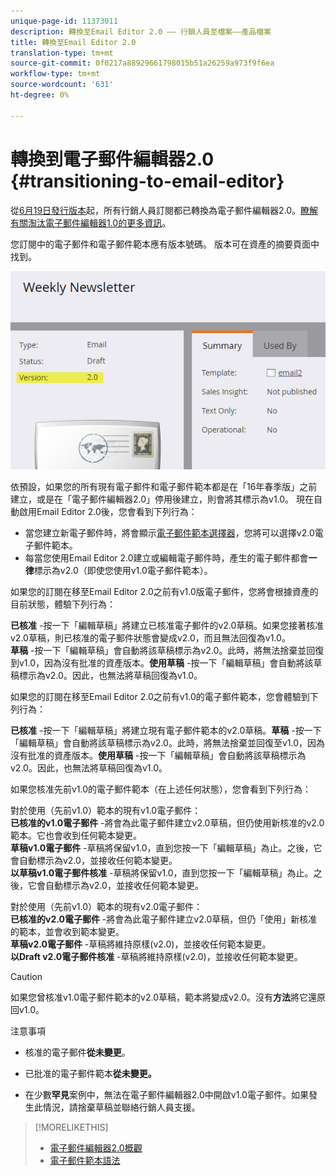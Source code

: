 ```yaml
---
unique-page-id: 11373011
description: 轉換至Email Editor 2.0 —— 行銷人員至檔案——產品檔案
title: 轉換至Email Editor 2.0
translation-type: tm+mt
source-git-commit: 0f0217a88929661798015b51a26259a973f9f6ea
workflow-type: tm+mt
source-wordcount: '631'
ht-degree: 0%

---
```



# 轉換到電子郵件編輯器2.0 {#transitioning-to-email-editor}

從[6月19日發行版本](/help/marketo/release-notes/2016/release-notes-spring-16.md)起，所有行銷人員訂閱都已轉換為電子郵件編輯器2.0。[瞭解有關淘汰電子郵件編輯器1.0的更多資訊](https://nation.marketo.com/docs/DOC-7038)。

您訂閱中的電子郵件和電子郵件範本應有版本號碼。 版本可在資產的摘要頁面中找到。

![](assets/five-5.png)

依預設，如果您的所有現有電子郵件和電子郵件範本都是在「16年春季版」之前建立，或是在「電子郵件編輯器2.0」停用後建立，則會將其標示為v1.0。 現在自動啟用Email Editor 2.0後，您會看到下列行為：

* 當您建立新電子郵件時，將會顯示[電子郵件範本選擇器](email-template-picker-overview.md)，您將可以選擇v2.0電子郵件範本。
* 每當您使用Email Editor 2.0建立或編輯電子郵件時，產生的電子郵件都會&#x200B;**一律**&#x200B;標示為v2.0（即使您使用v1.0電子郵件範本）。

如果您的訂閱在移至Email Editor 2.0之前有v1.0版電子郵件，您將會根據資產的目前狀態，體驗下列行為：

**已核准** -按一下「編輯草稿」將建立已核准電子郵件的v2.0草稿。如果您接著核准v2.0草稿，則已核准的電子郵件狀態會變成v2.0，而且無法回復為v1.0。\
**草稿** -按一下「編輯草稿」會自動將該草稿標示為v2.0。此時，將無法捨棄並回復到v1.0，因為沒有批准的資產版本。**使用草稿** -按一下「編輯草稿」會自動將該草稿標示為v2.0。因此，也無法將草稿回復為v1.0。

如果您的訂閱在移至Email Editor 2.0之前有v1.0的電子郵件範本，您會體驗到下列行為：

**已核准** -按一下「編輯草稿」將建立現有電子郵件範本的v2.0草稿。**草稿** -按一下「編輯草稿」會自動將該草稿標示為v2.0。此時，將無法捨棄並回復至v1.0，因為沒有批准的資產版本。**使用草稿** -按一下「編輯草稿」會自動將該草稿標示為v2.0。因此，也無法將草稿回復為v1.0。

如果您核准先前v1.0的電子郵件範本（在上述任何狀態），您會看到下列行為：

對於使用（先前v1.0）範本的現有v1.0電子郵件：\
**已核准的v1.0電子郵件** -將會為此電子郵件建立v2.0草稿，但仍使用新核准的v2.0範本。它也會收到任何範本變更。\
**草稿v1.0電子郵件** -草稿將保留v1.0，直到您按一下「編輯草稿」為止。之後，它會自動標示為v2.0，並接收任何範本變更。\
**以草稿v1.0電子郵件核准** -草稿將保留v1.0，直到您按一下「編輯草稿」為止。之後，它會自動標示為v2.0，並接收任何範本變更。

對於使用（先前v1.0）範本的現有v2.0電子郵件：\
**已核准的v2.0電子郵件** -將會為此電子郵件建立v2.0草稿，但仍「使用」新核准的範本，並會收到範本變更。\
**草稿v2.0電子郵件** -草稿將維持原樣(v2.0)，並接收任何範本變更。\
**以Draft v2.0電子郵件核准** -草稿將維持原樣(v2.0)，並接收任何範本變更。

>[!CAUTION]
>
>如果您曾核准v1.0電子郵件範本的v2.0草稿，範本將變成v2.0。沒有&#x200B;**方法**&#x200B;將它還原回v1.0。

注意事項

* 核准的電子郵件&#x200B;**從未變更**。

* 已批准的電子郵件範本&#x200B;**從未變更。**

* 在少數&#x200B;**罕見**&#x200B;案例中，無法在電子郵件編輯器2.0中開啟v1.0電子郵件。如果發生此情況，請捨棄草稿並聯絡行銷人員支援。

>[!MORELIKETHIS]
>
>* [電子郵件編輯器2.0概觀](/help/marketo/product-docs/email-marketing/general/email-editor-2/email-editor-v2-0-overview.md)
>* [電子郵件範本語法](/help/marketo/product-docs/email-marketing/general/email-editor-2/email-template-syntax.md)

